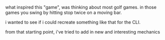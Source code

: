 what inspired this "game", was thinking about most golf games.
in those games you swing by hitting stop twice on a moving bar.

i wanted to see if i could recreate something like that for the CLI.

from that starting point, i've tried to add in new and interesting mechanics
